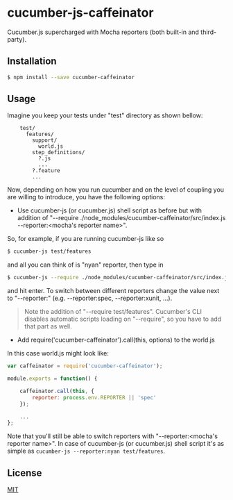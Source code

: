 # cucumber-js-caffeinator

Cucumber.js supercharged with Mocha reporters (both built-in and third-party).

## Installation

```sh
$ npm install --save cucumber-caffeinator
```

## Usage

Imagine you keep your tests under "test" directory as shown bellow:

```
    test/
      features/
        support/
          world.js
        step_definitions/
          ?.js
          ...
        ?.feature
        ...
```

Now, depending on how you run cucumber and on the level of coupling you are willing to introduce, you have the following
 options:

* Use cucumber-js (or cucumber.js) shell script as before but with addition of
"--require ./node_modules/cucumber-caffeinator/src/index.js --reporter:<mocha's reporter name>".

So, for example, if you are running cucumber-js like so

```sh
$ cucumber-js test/features
```

and all you can think of is "nyan" reporter, then type in

```sh
$ cucumber-js --require ./node_modules/cucumber-caffeinator/src/index.js --reporter:nyan --require test/features test/features
```

and hit enter. To switch between different reporters change the value next to "--reporter:" (e.g. --reporter:spec,
--reporter:xunit, ...).

> Note the addition of "--require test/features". Cucumber's CLI disables automatic scripts loading on "--require", so
you have to add that part as well.

* Add require('cucumber-caffeinator').call(this, options) to the world.js

In this case world.js might look like:

```js
var caffeinator = require('cucumber-caffeinator');

module.exports = function() {

    caffeinator.call(this, {
        reporter: process.env.REPORTER || 'spec'
    });

    ...
};
```

Note that you'll still be able to switch reporters with "--reporter:<mocha's reporter name>". In case of cucumber-js
(or cucumber.js) shell script it's as simple as `cucumber-js --reporter:nyan test/features`.

## License

[MIT](https://github.com/shyiko/cucumber-js-caffeinator/blob/master/mit.license)